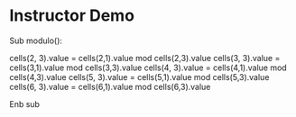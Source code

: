 # Instructor Demo
Sub modulo():

cells(2, 3).value = cells(2,1).value mod cells(2,3).value
cells(3, 3).value = cells(3,1).value mod cells(3,3).value
cells(4, 3).value = cells(4,1).value mod cells(4,3).value
cells(5, 3).value = cells(5,1).value mod cells(5,3).value
cells(6, 3).value = cells(6,1).value mod cells(6,3).value

Enb sub